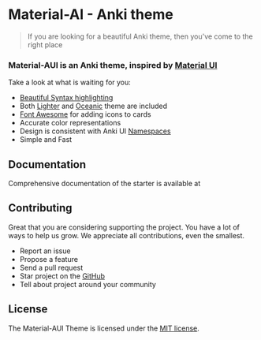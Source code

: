 # Material-AI - Anki theme

> If you are looking for a beautiful Anki theme, then you've come to the right place

### Material-AUI is an Anki theme, inspired by [Material UI](https://github.com/chrisrm/material-theme-jetbrains) 

Take a look at what is waiting for you:

- [Beautiful Syntax highlighting]()
- Both [Lighter]() and [Oceanic]() theme are included
- [Font Awesome]() for adding icons to cards
- Accurate color representations []()
- Design is consistent with Anki UI [Namespaces](http://php.net/manual/pl/language.namespaces.php)
- Simple and Fast


## Documentation

Comprehensive documentation of the starter is available at 

## Contributing

Great that you are considering supporting the project. You have a lot of ways to help us grow. We appreciate all contributions, even the smallest.

- Report an issue
- Propose a feature
- Send a pull request
- Star project on the [GitHub]()
- Tell about project around your community

## License

The Material-AUI Theme is licensed under the [MIT license](http://opensource.org/licenses/MIT).